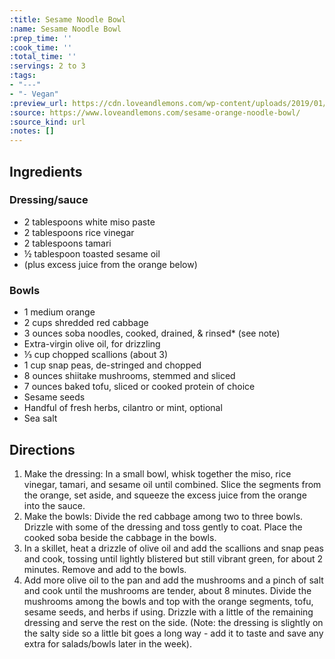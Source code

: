 ```yaml
---
:title: Sesame Noodle Bowl
:name: Sesame Noodle Bowl
:prep_time: ''
:cook_time: ''
:total_time: ''
:servings: 2 to 3
:tags:
- "---"
- "- Vegan"
:preview_url: https://cdn.loveandlemons.com/wp-content/uploads/2019/01/IMG_15836-2.jpg
:source: https://www.loveandlemons.com/sesame-orange-noodle-bowl/
:source_kind: url
:notes: []
---
```


## Ingredients
### Dressing/sauce
- 2 tablespoons white miso paste
- 2 tablespoons rice vinegar
- 2 tablespoons tamari
- ½ tablespoon toasted sesame oil
- (plus excess juice from the orange below)

### Bowls
- 1 medium orange
- 2 cups shredded red cabbage
- 3 ounces soba noodles, cooked, drained, & rinsed* (see note)
- Extra-virgin olive oil, for drizzling
- ⅓ cup chopped scallions (about 3)
- 1 cup snap peas, de-stringed and chopped
- 8 ounces shiitake mushrooms, stemmed and sliced
- 7 ounces baked tofu, sliced or cooked protein of choice
- Sesame seeds
- Handful of fresh herbs, cilantro or mint, optional
- Sea salt


## Directions
1. Make the dressing: In a small bowl, whisk together the miso, rice vinegar, tamari, and sesame oil until combined. Slice the segments from the orange, set aside, and squeeze the excess juice from the orange into the sauce.
2. Make the bowls: Divide the red cabbage among two to three bowls. Drizzle with some of the dressing and toss gently to coat. Place the cooked soba beside the cabbage in the bowls.
3. In a skillet, heat a drizzle of olive oil and add the scallions and snap peas and cook, tossing until lightly blistered but still vibrant green, for about 2 minutes. Remove and add to the bowls.
4. Add more olive oil to the pan and add the mushrooms and a pinch of salt and cook until the mushrooms are tender, about 8 minutes. Divide the mushrooms among the bowls and top with the orange segments, tofu, sesame seeds, and herbs if using. Drizzle with a little of the remaining dressing and serve the rest on the side. (Note: the dressing is slightly on the salty side so a little bit goes a long way - add it to taste and save any extra for salads/bowls later in the week).
